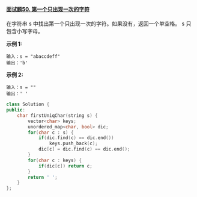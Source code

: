 #### [面试题50. 第一个只出现一次的字符](https://leetcode-cn.com/problems/di-yi-ge-zhi-chu-xian-yi-ci-de-zi-fu-lcof/)

在字符串 s 中找出第一个只出现一次的字符。如果没有，返回一个单空格。 s 只包含小写字母。

**示例 1:**

```
输入：s = "abaccdeff"
输出：'b'
```

**示例 2:**

```
输入：s = "" 
输出：' '
```

 

```C++
class Solution {
public:
    char firstUniqChar(string s) {
        vector<char> keys;
        unordered_map<char, bool> dic;
        for(char c : s) {
            if(dic.find(c) == dic.end())
                keys.push_back(c);
            dic[c] = dic.find(c) == dic.end();
        }
        for(char c : keys) {
            if(dic[c]) return c;
        }
        return ' ';
    }
};
```

